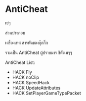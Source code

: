 # AntiCheat
เย่ๆ

ส่วนประกอบ

เครื่องเทศ สารพัดของกุ๊กกิ๊ก

รวมเป็น AntiCheat ผู้ปราบมาร ชิตังเมๆๆ

AntiCheat List:
- HACK Fly 
- HACK noClip
- HACK SpeedHack
- HACK UpdateAttributes 
- HACK SetPlayerGameTypePacket